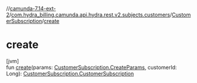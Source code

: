 //[camunda-7.14-ext-2](../../../index.md)/[com.hydra_billing.camunda.api.hydra.rest.v2.subjects.customers](../index.md)/[CustomerSubscription](index.md)/[create](create.md)

# create

[jvm]\
fun [create](create.md)(params: [CustomerSubscription.CreateParams](-create-params/index.md), customerId: Long): [CustomerSubscription.CustomerSubscription](-customer-subscription/index.md)
